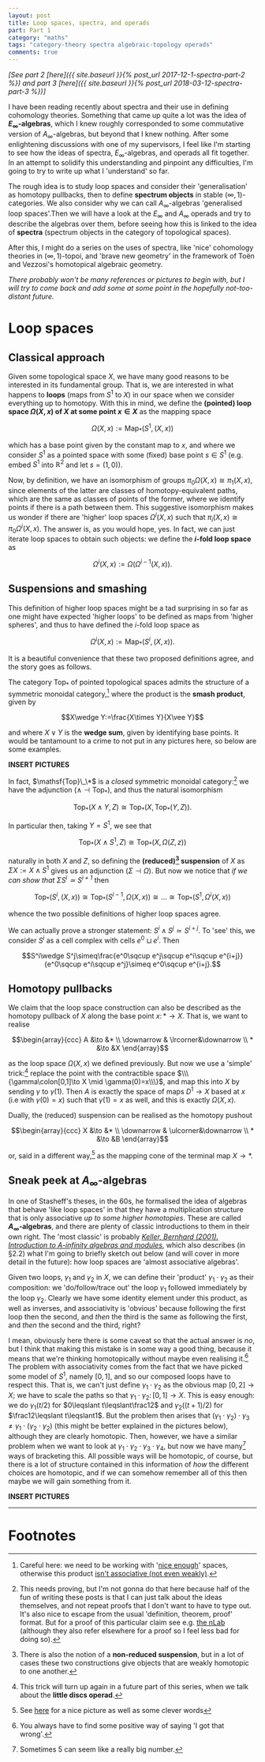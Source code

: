 ```yaml
---
layout: post
title: Loop spaces, spectra, and operads
part: Part 1
category: "maths"
tags: "category-theory spectra algebraic-topology operads"
comments: true
---
```


_[See part 2 [here]({{ site.baseurl }}{% post_url 2017-12-1-spectra-part-2 %}) and part 3 [here]({{ site.baseurl }}{% post_url 2018-03-12-spectra-part-3 %})]_

I have been reading recently about spectra and their use in defining cohomology theories. Something that came up quite a lot was the idea of **$E_\infty$-algebras**, which I knew roughly corresponded to some commutative version of $A_\infty$-algebras, but beyond that I knew nothing. After some enlightening discussions with one of my supervisors, I feel like I'm starting to see how the ideas of spectra, $E_\infty$-algebras, and operads all fit together. In an attempt to solidify this understanding and pinpoint any difficulties, I'm going to try to write up what I 'understand' so far.

<!--more-->

The rough idea is to study loop spaces and consider their 'generalisation' as homotopy pullbacks, then to define **spectrum objects** in stable $(\infty,1)$-categories.  We also consider why we can call $A_\infty$-algebras 'generalised loop spaces'.Then we will have a look at the $E_\infty$ and $A_\infty$ operads and try to describe the algebras over them, before seeing how this is linked to the idea of **spectra** (spectrum objects in the category of topological spaces).

After this, I might do a series on the uses of spectra, like 'nice' cohomology theories in $(\infty,1)$-topoi, and 'brave new geometry' in the framework of Toën and Vezzosi's homotopical algebraic geometry.

_There probably won't be many references or pictures to begin with, but I will try to come back and add some at some point in the hopefully not-too-distant future._

# Loop spaces

## Classical approach

Given some topological space $X$, we have many good reasons to be interested in its fundamental group. That is, we are interested in what happens to **loops** (maps from $S^1$ to $X$) in our space when we consider everything up to homotopy. With this in mind, we define the **(pointed) loop space $\Omega(X,x)$ of $X$ at some point $x\in X$** as the mapping space

$$\Omega(X,x):=\mathrm{Map}_*\big(S^1,(X,x)\big)$$

which has a base point given by the constant map to $x$, and where we consider $S^1$ as a pointed space with some (fixed) base point $s\in S^1$ (e.g. embed $S^1$ into $\mathbb{R}^2$ and let $s=(1,0)$).

Now, by definition, we have an isomorphism of groups $\pi_0\Omega(X,x)\cong\pi_1(X,x)$, since elements of the latter are classes of homotopy-equivalent paths, which are the same as classes of points of the former, where we identify points if there is a path between them.
This suggestive isomorphism makes us wonder if there are 'higher' loop spaces $\Omega^i(X,x)$ such that $\pi_i(X,x)\cong\pi_0\Omega^i(X,x)$.
The answer is, as you would hope, yes.
In fact, we can just iterate loop spaces to obtain such objects: we define the **$i$-fold loop space** as

$$\Omega^i(X,x):=\Omega\big(\Omega^{i-1}(X,x)\big).$$

## Suspensions and smashing

This definition of higher loop spaces might be a tad surprising in so far as one might have expected 'higher loops' to be defined as maps from 'higher spheres', and thus to have defined the $i$-fold loop space as

$$\Omega^i(X,x):=\mathrm{Map}_*\big(S^i,(X,x)\big).$$

It is a beautiful convenience that these two proposed definitions agree, and the story goes as follows.

The category $\mathsf{Top}_*$ of pointed topological spaces admits the structure of a symmetric monoidal category,[^1] where the product is the **smash product**, given by

$$X\wedge Y:=\frac{X\times Y}{X\vee Y}$$

and where $X\vee Y$ is the **wedge sum**, given by identifying base points.
It would be tantamount to a crime to not put in any pictures here, so below are some examples.

**INSERT PICTURES**

In fact, $\mathsf{Top}\_\*$ is a *closed* symmetric monoidal category:[^2] we have the adjunction $(\wedge\dashv\mathsf{Top}_*)$, and thus the natural isomorphism

$$\mathsf{Top}_*(X\wedge Y, Z)\cong\mathsf{Top}_*(X,\mathsf{Top}_*(Y,Z)).$$

In particular then, taking $Y=S^1$, we see that

$$\mathsf{Top}_*(X\wedge S^1, Z)\cong\mathsf{Top}_*(X,\Omega(Z,z))$$

naturally in both $X$ and $Z$, so defining the **(reduced)[^3] suspension** of $X$ as $\Sigma X:=X\wedge S^1$ gives us an adjunction $(\Sigma\dashv\Omega)$.
But now we notice that _if we can show that $\Sigma S^i\simeq S^{i+1}$_ then

$$\mathsf{Top}_*(S^i,(X,x))\cong\mathsf{Top}_*(S^{i-1},\Omega(X,x))\cong\ldots\cong\mathsf{Top}_*(S^1,\Omega^i(X,x))$$

whence the two possible definitions of higher loop spaces agree.

We can actually prove a stronger statement: $S^i\wedge S^j\simeq S^{i+j}$.
To 'see' this, we consider $S^i$ as a cell complex with cells $e^0\sqcup e^i$.
Then

$$S^i\wedge S^j\simeq\frac{e^0\sqcup e^j\sqcup e^i\sqcup e^{i+j}}{e^0\sqcup e^i\sqcup e^j}\simeq e^0\sqcup e^{i+j}.$$

## Homotopy pullbacks

We claim that the loop space construction can also be described as the homotopy pullback of $X$ along the base point $x\colon*\to X$. That is, we want to realise

$$\begin{array}{ccc}
    A &\to &* \\
    \downarrow & \lrcorner&\downarrow \\
    * &\to &X
\end{array}$$

as the loop space $\Omega(X,x)$ we defined previously.
But now we use a 'simple' trick:[^4] replace the point with the contractible space $\\\{\gamma\colon[0,1]\to X \mid \gamma(0)=x\\\}$, and map this into $X$ by sending $\gamma$ to $\gamma(1)$. Then $A$ is exactly the space of maps $D^1\to X$ based at $x$ (i.e with $\gamma(0)=x$) such that $\gamma(1)=x$ as well, and this is exactly $\Omega(X,x)$.

Dually, the (reduced) suspension can be realised as the homotopy pushout

$$\begin{array}{ccc}
    X &\to &* \\
    \downarrow & \ulcorner&\downarrow \\
    * &\to &B
\end{array}$$

or, said in a different way,[^5] as the mapping cone of the terminal map $X\to *$.

## Sneak peek at $A_\infty$-algebras

In one of Stasheff's theses, in the 60s, he formalised the idea of algebras that behave 'like loop spaces' in that they have a multiplication structure that is only associative _up to some higher homotopies_. These are called **$A_\infty$-algebras**, and there are plenty of classic introductions to them in their own right. The 'most classic' is probably _[Keller, Bernhard (2001). Introduction to A-infinity algebras and modules](https://arxiv.org/abs/math/9910179)_, which also describes (in §2.2) what I'm going to briefly sketch out below (and will cover in more detail in the future): how loop spaces are 'almost associative algebras'.

Given two loops, $\gamma_1$ and $\gamma_2$ in $X$, we can define their 'product' $\gamma_1\cdot\gamma_2$ as their composition: we 'do/follow/trace out' the loop $\gamma_1$ followed immediately by the loop $\gamma_2$. Clearly we have some identity element under this product, as well as inverses, and associativity is 'obvious' because following the first loop then the second, and _then_ the third is the same as following the first, and _then_ the second and the third, right?

I mean, obviously here there is some caveat so that the actual answer is _no_, but I think that making this mistake is in some way a good thing, because it means that we're thinking homotopically without maybe even realising it.[^6] The problem with associativity comes from the fact that we have picked some model of $S^1$, namely $[0,1]$, and so our composed loops have to respect this. That is, we can't just define $\gamma_1\cdot\gamma_2$ as the obvious map $[0,2]\to X$; we have to scale the paths so that $\gamma_1\cdot\gamma_2\colon[0,1]\to X$. This is easy enough: we do $\gamma_1(t/2)$ for $0\leqslant t\leqslant\frac12$ and $\gamma_2((t+1)/2)$ for $\frac12\leqslant t\leqslant1$.
But the problem then arises that $(\gamma_1\cdot\gamma_2)\cdot\gamma_3\neq\gamma_1\cdot(\gamma_2\cdot\gamma_2)$ (this might be better explained in the pictures below), although they are clearly homotopic. Then, however, we have a similar problem when we want to look at $\gamma_1\cdot\gamma_2\cdot\gamma_3\cdot\gamma_4$, but now we have many[^7] ways of bracketing this. All possible ways will be homotopic, of course, but there is a lot of structure contained in this information of _how_ the different choices are homotopic, and if we can somehow remember all of this then maybe we will gain something from it.

**INSERT PICTURES**

---

# Footnotes

[^1]: Careful here: we need to be working with '[nice enough](https://ncatlab.org/nlab/show/convenient+category+of+topological+spaces)' spaces, otherwise this product [isn't associative (not even weakly)](https://mathoverflow.net/a/76594/73622).
[^2]: This needs proving, but I'm not gonna do that here because half of the fun of writing these posts is that I can just talk about the ideas themselves, and not repeat proofs that I don't want to have to type out. It's also nice to escape from the usual 'definition, theorem, proof' format. But for a proof of this particular claim see e.g. [the nLab](https://ncatlab.org/nlab/show/pointed+object#ClosedMonoidalStructure) (although they also refer elsewhere for a proof so I feel less bad for doing so).
[^3]: There is also the notion of a **non-reduced suspension**, but in a lot of cases these two constructions give objects that are weakly homotopic to one another.
[^4]: This trick will turn up again in a future part of this series, when we talk about the **little discs operad**.
[^5]: See [here](https://ncatlab.org/nlab/show/mapping+cone#idea) for a nice picture as well as some clever words
[^6]: You always have to find some positive way of saying 'I got that wrong'.
[^7]: Sometimes 5 can seem like a really big number.